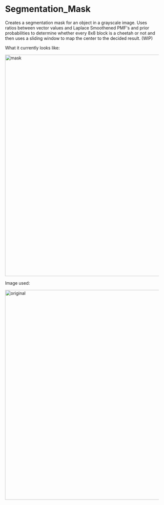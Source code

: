 # Segmentation_Mask
Creates a segmentation mask for an object in a grayscale image. Uses ratios between vector values and Laplace Smoothened PMF's and prior probabilities to determine whether every 8x8 block is a cheetah or not and then uses a sliding window to map the center to the decided result. (WIP)

What it currently looks like:

<img width="726" height="722" alt="mask" src="https://github.com/user-attachments/assets/e3127391-bff6-44f3-a7d1-ba494828baab" />

Image used:

<img width="724" height="684" alt="original" src="https://github.com/user-attachments/assets/99825723-382c-47c0-846e-925f81898fdb" />


